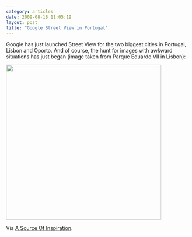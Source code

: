 ```yaml
---
category: articles
date: 2009-08-18 11:05:19
layout: post
title: "Google Street View in Portugal"
---
```


<p>Google has just launched Street View for the two biggest cities in Portugal, Lisbon and Oporto. And of course, the hunt for images with awkward situations has just began (image taken from Parque Eduardo VII in Lisbon):</p><a href="http://bit.ly/8ZpZg"><img width=425 src="https://cdn.joaobordalo.com/images/static/blog/GoogleStreetView.png"></a><p>Via <a href="http://www.asourceofinspiration.com/">A Source Of Inspiration</a>.
